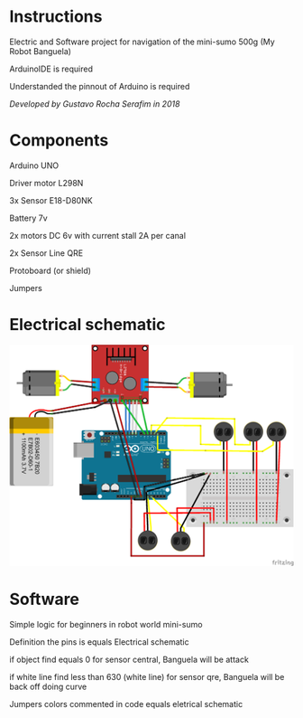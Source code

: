 # Instructions

Electric and Software project for navigation of the mini-sumo 500g (My Robot Banguela)

ArduinoIDE is required

Understanded the pinnout of Arduino is required

*Developed by Gustavo Rocha Serafim in 2018*

# Components

Arduino UNO

Driver motor L298N

3x Sensor E18-D80NK

Battery 7v

2x motors DC 6v with current stall 2A per canal

2x Sensor Line QRE

Protoboard (or shield)

Jumpers

# Electrical schematic

![](https://github.com/gustavoleibol/mini-sumo_500g_Arduino/blob/master/Image.png)

# Software

Simple logic for beginners in robot world mini-sumo

Definition the pins is equals Electrical schematic

if object find equals 0 for sensor central, Banguela will be attack

if white line find less than 630 (white line) for sensor qre, Banguela will be back off doing curve

Jumpers colors commented in code equals eletrical schematic



